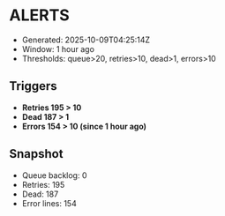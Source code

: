 # ALERTS

- Generated: 2025-10-09T04:25:14Z
- Window: 1 hour ago
- Thresholds: queue>20, retries>10, dead>1, errors>10

## Triggers
- **Retries 195 > 10**
- **Dead 187 > 1**
- **Errors 154 > 10 (since 1 hour ago)**

## Snapshot
- Queue backlog: 0
- Retries: 195
- Dead: 187
- Error lines: 154
